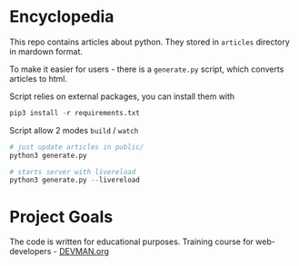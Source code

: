 # Encyclopedia

This repo contains articles about python. They stored in `articles` directory in mardown format.

To make it easier for users - there is a `generate.py` script, which converts articles to html.

Script relies on external packages, you can install them with 

```python
pip3 install -r requirements.txt
```

Script allow 2 modes `build` / `watch`

```python
# just update articles in public/
python3 generate.py 

# starts server with livereload
python3 generate.py --livereload
```

# Project Goals

The code is written for educational purposes. Training course for web-developers - [DEVMAN.org](https://devman.org)
